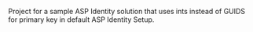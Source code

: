 Project for a sample ASP Identity solution that uses ints instead of GUIDS for primary key in default ASP Identity Setup.
